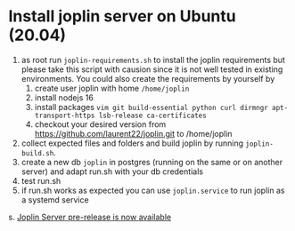 # Install joplin server on Ubuntu (20.04)

1. as root run `joplin-requirements.sh` to install the joplin requirements but please take this script with causion since it is not well tested in existing environments. You could also create the requirements by yourself by
    1. create user joplin with home `/home/joplin`
    2. install nodejs 16
    3. install packages `vim git build-essential python curl dirmngr apt-transport-https lsb-release ca-certificates`
    4. checkout your desired version from https://github.com/laurent22/joplin.git to /home/joplin
2. collect expected files and folders and build joplin by running `joplin-build.sh`. 
3. create a new db `joplin` in postgres (running on the same or on another server) and adapt run.sh with your db credentials
4. test run.sh
5. if run.sh works as expected you can use `joplin.service` to run joplin as a systemd service

s. [Joplin Server pre-release is now available](https://discourse.joplinapp.org/t/joplin-server-pre-release-is-now-available/13605/176)